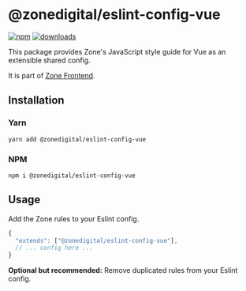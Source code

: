 # @zonedigital/eslint-config-vue

[![npm][npm-image]][npm-url] [![downloads][downloads-image]][npm-url]

[npm-image]: https://img.shields.io/npm/v/@zonedigital/eslint-config-vue.svg?style=flat-square
[npm-url]: https://npmjs.org/package/@zonedigital/eslint-config-vue
[downloads-image]: https://img.shields.io/npm/dm/@zonedigital/eslint-config-vue.svg?style=flat-square

This package provides Zone's JavaScript style guide for Vue as an extensible shared config.

It is part of [Zone Frontend](https://github.com/zone/frontend).

## Installation

### Yarn

`yarn add @zonedigital/eslint-config-vue`

### NPM

`npm i @zonedigital/eslint-config-vue`

## Usage

Add the Zone rules to your Eslint config.

```javascript
{
  "extends": ["@zonedigital/eslint-config-vue"],
  // ... config here ...
}
```

**Optional but recommended:** Remove duplicated rules from your Eslint config.
